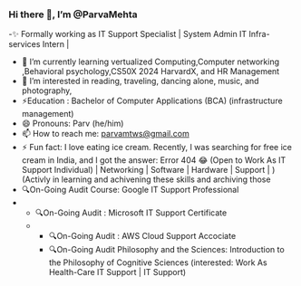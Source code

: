 ### Hi there 👋, I’m @ParvaMehta 

-✨ Formally working as IT Support Specialist | System Admin IT Infra-services Intern |
- 🌱 I’m currently learning vertualized Computing,Computer networking ,Behavioral psychology,CS50X 2024 HarvardX, and HR Management
- 👀 I’m interested in reading, traveling, dancing alone, music, and photography,
- ⚡Education :  Bachelor of Computer Applications (BCA)  (infrastructure management)
- 😄 Pronouns: Parv (he/him)
- 📫 How to reach me: parvamtws@gmail.com
- ⚡ Fun fact: I love eating ice cream. Recently, I was searching for free ice cream in India, and I got the answer: Error 404 😂
 (Open to Work As IT Support Individual) | Networking | Software | Hardware | Support |  )
(Activly in learning and achivening these skills and archiving those   
- 🔍On-Going Audit Course: Google IT Support Professional 
- - 🔍On-Going Audit : Microsoft IT Support Certificate
  - - 🔍On-Going Audit : AWS Cloud Support Accociate
    - 🔍On-Going Audit  Philosophy and the Sciences: Introduction to the Philosophy of Cognitive Sciences
      (interested: Work As Health-Care IT Support |  IT Support)
      
    
<!--
**ParvaMehta/ParvaMehta** is a ✨ special ✨ repository because its `README.md` (this file) appears on your GitHub profile.
-->
